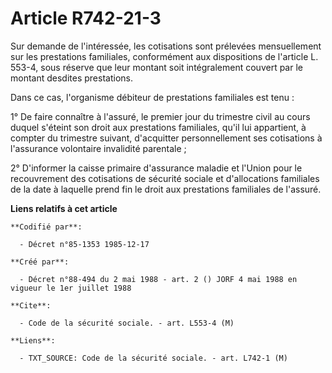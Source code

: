 # Article R742-21-3

Sur demande de l'intéressée, les cotisations sont prélevées mensuellement sur les prestations familiales, conformément aux
dispositions de l'article L. 553-4, sous réserve que leur montant soit intégralement couvert par le montant desdites
prestations.

Dans ce cas, l'organisme débiteur de prestations familiales est tenu :

1° De faire connaître à l'assuré, le premier jour du trimestre civil au cours duquel s'éteint son droit aux prestations
familiales, qu'il lui appartient, à compter du trimestre suivant, d'acquitter personnellement ses cotisations à l'assurance
volontaire invalidité parentale ;

2° D'informer la caisse primaire d'assurance maladie et l'Union pour le recouvrement des cotisations de sécurité sociale et
d'allocations familiales de la date à laquelle prend fin le droit aux prestations familiales de l'assuré.

**Liens relatifs à cet article**

	**Codifié par**:

	  - Décret n°85-1353 1985-12-17

	**Créé par**:

	  - Décret n°88-494 du 2 mai 1988 - art. 2 () JORF 4 mai 1988 en vigueur le 1er juillet 1988

	**Cite**:

	  - Code de la sécurité sociale. - art. L553-4 (M)

	**Liens**:

	  - TXT_SOURCE: Code de la sécurité sociale. - art. L742-1 (M)
